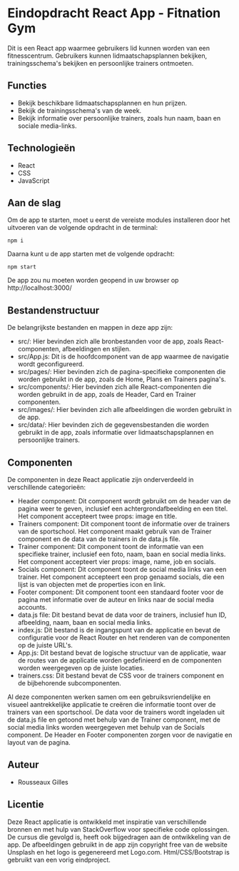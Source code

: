 # Eindopdracht React App - Fitnation Gym
Dit is een React app waarmee gebruikers lid kunnen worden van een fitnesscentrum. Gebruikers kunnen lidmaatschapsplannen bekijken, trainingsschema's bekijken en persoonlijke trainers ontmoeten.

## Functies
- Bekijk beschikbare lidmaatschapsplannen en hun prijzen.
- Bekijk de trainingsschema's van de week.
- Bekijk informatie over persoonlijke trainers, zoals hun naam, baan en sociale media-links.

## Technologieën
- React
- CSS
- JavaScript

## Aan de slag
Om de app te starten, moet u eerst de vereiste modules installeren door het uitvoeren van de volgende opdracht in de terminal:

``
npm i
``

Daarna kunt u de app starten met de volgende opdracht:

``
npm start
``

De app zou nu moeten worden geopend in uw browser op http://localhost:3000/

## Bestandenstructuur
De belangrijkste bestanden en mappen in deze app zijn:

- src/: Hier bevinden zich alle bronbestanden voor de app, zoals React-componenten, afbeeldingen en stijlen.
- src/App.js: Dit is de hoofdcomponent van de app waarmee de navigatie wordt geconfigureerd.
- src/pages/: Hier bevinden zich de pagina-specifieke componenten die worden gebruikt in de app, zoals de Home, Plans en Trainers pagina's.
- src/components/: Hier bevinden zich alle React-componenten die worden gebruikt in de app, zoals de Header, Card en Trainer componenten.
- src/images/: Hier bevinden zich alle afbeeldingen die worden gebruikt in de app.
- src/data/: Hier bevinden zich de gegevensbestanden die worden gebruikt in de app, zoals informatie over lidmaatschapsplannen en persoonlijke trainers.

## Componenten
De componenten in deze React applicatie zijn onderverdeeld in verschillende categorieën:

- Header component: Dit component wordt gebruikt om de header van de pagina weer te geven, inclusief een achtergrondafbeelding en een titel. Het component accepteert twee props: image en title.
- Trainers component: Dit component toont de informatie over de trainers van de sportschool. Het component maakt gebruik van de Trainer component en de data van de trainers in de data.js file.
- Trainer component: Dit component toont de informatie van een specifieke trainer, inclusief een foto, naam, baan en social media links. Het component accepteert vier props: image, name, job en socials.
- Socials component: Dit component toont de social media links van een trainer. Het component accepteert een prop genaamd socials, die een lijst is van objecten met de properties icon en link.
- Footer component: Dit component toont een standaard footer voor de pagina met informatie over de auteur en links naar de social media accounts.
- data.js file: Dit bestand bevat de data voor de trainers, inclusief hun ID, afbeelding, naam, baan en social media links.
- index.js: Dit bestand is de ingangspunt van de applicatie en bevat de configuratie voor de React Router en het renderen van de componenten op de juiste URL's.
- App.js: Dit bestand bevat de logische structuur van de applicatie, waar de routes van de applicatie worden gedefinieerd en de componenten worden weergegeven op de juiste locaties.
- trainers.css: Dit bestand bevat de CSS voor de trainers component en de bijbehorende subcomponenten.

Al deze componenten werken samen om een gebruiksvriendelijke en visueel aantrekkelijke applicatie te creëren die informatie toont over de trainers van een sportschool. De data voor de trainers wordt ingeladen uit de data.js file en getoond met behulp van de Trainer component, met de social media links worden weergegeven met behulp van de Socials component. De Header en Footer componenten zorgen voor de navigatie en layout van de pagina.

## Auteur
- Rousseaux Gilles

## Licentie
Deze React applicatie is ontwikkeld met inspiratie van verschillende bronnen en met hulp van StackOverflow voor specifieke code oplossingen. 
De cursus die gevolgd is, heeft ook bijgedragen aan de ontwikkeling van de app. 
De afbeeldingen gebruikt in de app zijn copyright free van de website Unsplash en het logo is gegenereerd met Logo.com. 
Html/CSS/Bootstrap is gebruikt van een vorig eindproject.



